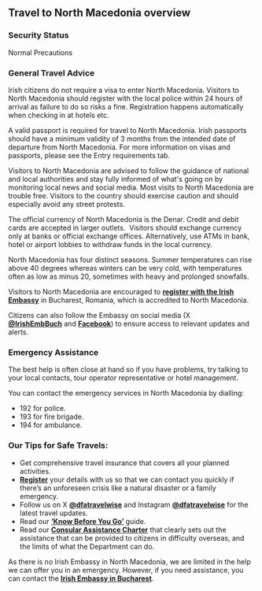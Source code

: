 ## Travel to North Macedonia overview

### **Security Status**

Normal Precautions

### **General Travel Advice**

Irish citizens do not require a visa to enter North Macedonia. Visitors to North Macedonia should register with the local police within 24 hours of arrival as failure to do so risks a fine. Registration happens automatically when checking in at hotels etc.

A valid passport is required for travel to North Macedonia. Irish passports should have a minimum validity of 3 months from the intended date of departure from North Macedonia. For more information on visas and passports, please see the Entry requirements tab.

Visitors to North Macedonia are advised to follow the guidance of national and local authorities and stay fully informed of what's going on by monitoring local news and social media. Most visits to North Macedonia are trouble free. Visitors to the country should exercise caution and should especially avoid any street protests.

The official currency of North Macedonia is the Denar. Credit and debit cards are accepted in larger outlets.  Visitors should exchange currency only at banks or official exchange offices. Alternatively, use ATMs in bank, hotel or airport lobbies to withdraw funds in the local currency.

North Macedonia has four distinct seasons. Summer temperatures can rise above 40 degrees whereas winters can be very cold, with temperatures often as low as minus 20, sometimes with heavy and prolonged snowfalls.

Visitors to North Macedonia are encouraged to [**register with the Irish Embassy**](/en/dfa/overseas-travel/citizens-registration/) in Bucharest, Romania, which is accredited to North Macedonia.

Citizens can also follow the Embassy on social media (X [**@IrishEmbBuch**](https://twitter.com/IrishEmbBuch) and [**Facebook**](https://www.facebook.com/IrishEmbassyBucharest)) to ensure access to relevant updates and alerts.

### **Emergency Assistance**

The best help is often close at hand so if you have problems, try talking to your local contacts, tour operator representative or hotel management.

You can contact the emergency services in North Macedonia by dialling:

* 192 for police.
* 193 for fire brigade.
* 194 for ambulance.

### **Our Tips for Safe Travels:**

* Get comprehensive travel insurance that covers all your planned activities.
* [**Register**](https://www.ireland.ie/en/dfa/overseas-travel/citizens-registration/) your details with us so that we can contact you quickly if there’s an unforeseen crisis like a natural disaster or a family emergency.
* Follow us on X [**@dfatravelwise**](https://www.twitter.com/DFATravelWise) and Instagram [**@dfatravelwise**](https://www.instagram.com/dfatravelwise/) for the latest travel updates.
* Read our [**‘Know Before You Go’**](https://www.ireland.ie/en/dfa/overseas-travel/know-before-you-go-/) guide.
* Read our [**Consular Assistance Charter**](https://www.ireland.ie/en/dfa/overseas-travel/assistance-abroad/consular-assistance-charter/) that clearly sets out the assistance that can be provided to citizens in difficulty overseas, and the limits of what the Department can do.

As there is no Irish Embassy in North Macedonia, we are limited in the help we can offer you in an emergency. However, if you need assistance, you can contact the [**Irish Embassy in Bucharest**](/en/romania/bucharest/).